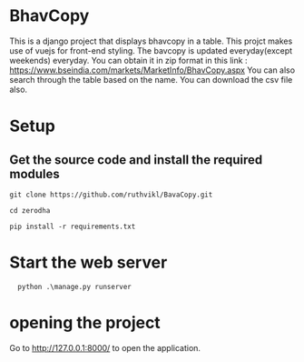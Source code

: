 # BhavCopy
This is a django project that displays bhavcopy in  a table. This projct makes use of vuejs for front-end styling. The bavcopy is updated everyday(except weekends) everyday.
You can obtain it in zip format in this link : https://www.bseindia.com/markets/MarketInfo/BhavCopy.aspx
You can also search through the table based on the name. You can download the csv file also.
# Setup
## Get the source code and install the required modules
```
git clone https://github.com/ruthvikl/BavaCopy.git

cd zerodha

pip install -r requirements.txt
```
# Start the web server
```
  python .\manage.py runserver
```
# opening the project

  Go to http://127.0.0.1:8000/ to open the application.
